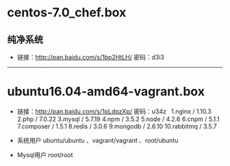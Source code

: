# centos-7.0_chef.box

## 纯净系统

* 链接：<http://pan.baidu.com/s/1bp2HtLH/> 密码：d3i3

- - -

# ubuntu16.04-amd64-vagrant.box

* 链接：<http://pan.baidu.com/s/1pLdqzXp/> 密码：u34z
 
1.nginx / 1.10.3
2.php / 7.0.22
3.mysql / 5.7.19
4.npm / 3.5.2
5.node / 4.2.6
6.cnpm / 5.1.1
7.composer / 1.5.1
8.redis / 3.0.6
9.mongodb / 2.6.10
10.rabbitmq / 3.5.7

* 系统用户 ubuntu/ubuntu 、vagrant/vagrant 、root/ubuntu
* Mysql用户 root/root


